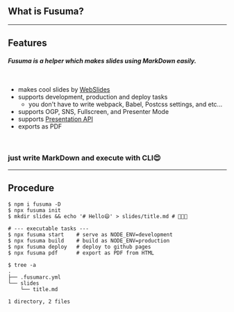 <!-- sectionTitle: What is fusuma? -->

## What is Fusuma?

---

## Features

#### _Fusuma is a helper which makes slides using MarkDown easily._

<br />

- makes cool slides by [WebSlides](https://github.com/webslides/WebSlides)
- supports development, production and deploy tasks
  - you don't have to write webpack, Babel, Postcss settings, and etc...
- supports OGP, SNS, Fullscreen, and Presenter Mode
- supports [Presentation API](https://developer.mozilla.org/en-US/docs/Web/API/Presentation_API)
- exports as PDF

<br />

### just write MarkDown and execute with CLI😍

---

## Procedure

```shell
$ npm i fusuma -D
$ npx fusuma init
$ mkdir slides && echo '# Hello😄' > slides/title.md # 🎉🎉🎉

# --- executable tasks ---
$ npx fusuma start    # serve as NODE_ENV=development
$ npx fusuma build    # build as NODE_ENV=production
$ npx fusuma deploy   # deploy to github pages
$ npx fusuma pdf      # export as PDF from HTML

$ tree -a
.
├── .fusumarc.yml
└── slides
    └── title.md

1 directory, 2 files
```
